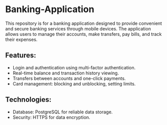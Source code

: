 # Banking-Application
This repository is for a banking application designed to provide convenient and secure banking services through mobile devices. The application allows users to manage their accounts, make transfers, pay bills, and track their expenses.

## Features:
- Login and authentication using multi-factor authentication.
- Real-time balance and transaction history viewing.
- Transfers between accounts and one-click payments.
- Card management: blocking and unblocking, setting limits.

## Technologies:
- Database: PostgreSQL for reliable data storage.
- Security: HTTPS for data encryption.
